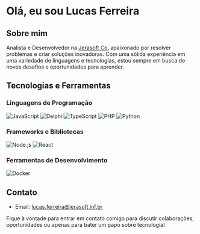 # Olá, eu sou Lucas Ferreira

## Sobre mim
Analista e Desenvolvedor na [Jerasoft Co](https://www.jerasoft.net/), apaixonado por resolver problemas e criar soluções inovadoras. Com uma sólida experiência em uma variedade de linguagens e tecnologias, estou sempre em busca de novos desafios e oportunidades para aprender.

## Tecnologias e Ferramentas

### Linguagens de Programação
![JavaScript](https://img.shields.io/badge/-JavaScript-yellow?style=flat-square&logo=javascript&logoColor=white)
![Delphi](https://img.shields.io/badge/-Delphi-red?style=flat-square&logo=delphi&logoColor=white)
![TypeScript](https://img.shields.io/badge/-TypeScript-blue?style=flat-square&logo=typescript&logoColor=white)
![PHP](https://img.shields.io/badge/-PHP-purple?style=flat-square&logo=php&logoColor=white)
![Python](https://img.shields.io/badge/-Python-green?style=flat-square&logo=python&logoColor=white)

### Frameworks e Bibliotecas
![Node.js](https://img.shields.io/badge/-Node.js-339933?style=flat-square&logo=node.js&logoColor=white)
![React](https://img.shields.io/badge/-React-61DAFB?style=flat-square&logo=react&logoColor=white)

### Ferramentas de Desenvolvimento
![Docker](https://img.shields.io/badge/-Docker-2496ED?style=flat-square&logo=docker&logoColor=white)

## Contato
- Email: lucas.ferreira@jerasoft.inf.br

Fique à vontade para entrar em contato comigo para discutir colaborações, oportunidades ou apenas para bater um papo sobre tecnologia!
